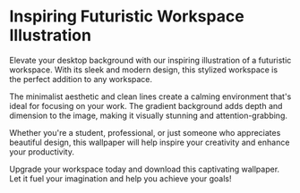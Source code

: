 <!--font:Poppins-->

# Inspiring Futuristic Workspace Illustration

Elevate your desktop background with our inspiring illustration of a futuristic workspace. With its sleek and modern design, this stylized workspace is the perfect addition to any workspace.

The minimalist aesthetic and clean lines create a calming environment that's ideal for focusing on your work. The gradient background adds depth and dimension to the image, making it visually stunning and attention-grabbing.

Whether you're a student, professional, or just someone who appreciates beautiful design, this wallpaper will help inspire your creativity and enhance your productivity.

Upgrade your workspace today and download this captivating wallpaper. Let it fuel your imagination and help you achieve your goals!

<!--

Write me markdown content of website with wallpaper:

"A wallpaper featuring a stylized illustration of a futuristic workspace, with a minimalist and modern design, set against a gradient background."

The header of the page should not be copy of the text but rather a real content of the website which is using this wallpaper.


---


# Futuristic Workspace Wallpaper

Enhance your desktop background with our stunning wallpaper featuring a stylized illustration of a futuristic workspace. The minimalist and modern design of the workspace is sure to inspire productivity and creativity.

The wallpaper is set against a gradient background, adding depth and dimension to the overall aesthetic. Whether you're a student, professional, or simply someone who appreciates beautiful design, this wallpaper is perfect for you.

Download now and elevate your workspace to the next level!


---


Heading should not include word "wallpaper". The website should not be about the wallpaper itself, wallpaper is just a related background, rewrite whole content.


---


# Elevate Your Workspace with a Futuristic Design

Transform your desktop background with our stunning illustration of a futuristic workspace. The minimalist and modern design is sure to inspire creativity and enhance productivity.

The stylized workspace features sleek lines and a clean aesthetic, set against a gradient background that adds depth and dimension to the overall look. Whether you're a student, professional, or simply someone who appreciates beautiful design, this wallpaper will bring a touch of sophistication to your workspace.

Upgrade your desktop today and let this inspiring image fuel your imagination. Download now and take your work to new heights!


---


Heading is too long, rewrite whole content.


---


# Futuristic Workspace Illustration

Looking for a desktop background that will inspire creativity and enhance productivity? Look no further than our stunning illustration of a futuristic workspace.

Featuring a sleek and modern design, this stylized workspace is the perfect addition to any desktop. The clean lines and minimalist aesthetic create a calming environment that's ideal for focusing on your work.

Set against a gradient background, the image pops with depth and dimension, creating a visually stunning backdrop for your computer screen. Whether you're a student, professional, or simply someone who appreciates beautiful design, this wallpaper is sure to impress.

Upgrade your workspace today and let this inspiring image help you achieve your goals. Download now and take your work to new heights!


---


Heading is too long, rewrite whole content.


---


# Inspiring Futuristic Workspace Illustration

Elevate your desktop background with our inspiring illustration of a futuristic workspace. With its sleek and modern design, this stylized workspace is the perfect addition to any workspace.

The minimalist aesthetic and clean lines create a calming environment that's ideal for focusing on your work. The gradient background adds depth and dimension to the image, making it visually stunning and attention-grabbing.

Whether you're a student, professional, or just someone who appreciates beautiful design, this wallpaper will help inspire your creativity and enhance your productivity.

Upgrade your workspace today and download this captivating wallpaper. Let it fuel your imagination and help you achieve your goals!


---


Write me a Google font which is best fitting for the website.

Pick from the list:
- Montserrat
- Playfair Display
- Exo 2
- Orbitron
- Poppins
- Futura
- Open Sans
- Lobster
- Roboto
- IBM Plex Sans
- Lato
- Raleway
- Dancing Script
- Alegreya
- Barlow Condensed
- Inter
- Great Vibes


Write just the font name nothing else.


---


Poppins

-->
